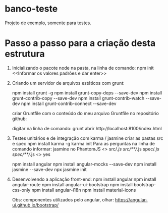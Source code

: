 # banco-teste

Projeto de exemplo, somente para testes.

# Passo a passo para a criação desta estrutura
1. Inicializando o pacote node na pasta, na linha de comando:
    npm init 
		<<Informar os valores padrões e dar enter>>
    
2. Criando um servidor de arquivos estáticos com grunt:
	
	npm install grunt -g
	npm install grunt-copy-deps --save-dev
	npm install grunt-contrib-copy --save-dev
	npm install grunt-contrib-watch --save-dev
	npm install grunt-contrib-connect --save-dev

	criar Gruntfile com o conteúdo do meu arquivo Gruntfile no repositório github:
		
	digitar na linha de comando:
		grunt
	abrir http://localhost:8100/index.html		

3. Testes unitários e de integração com karma / jasmine
    criar as pastas src e spec
    npm install karma -g
    karma init
        Para as perguntas na linha de comando informar: 
            jasmine
            no
            PhantomJS
            <<dar enter>>
            src/*.js
            src/**/*.js
            spec/*.js
            spec/**/*.js
            <<dar enter>>
            yes

	npm install angular
    npm install angular-mocks --save-dev
    npm install jasmine --save-dev
    npx jasmine init

4. Desenvolvendo a aplicação front-end:
	npm install angular
	npm install angular-route
	npm install angular-ui-bootstrap
	npm install bootstrap-css-only
	npm install angular-i18n
	npm install material-icons
	
	Obs: componentes utilizados pelo angular, olhar: https://angular-ui.github.io/bootstrap/
